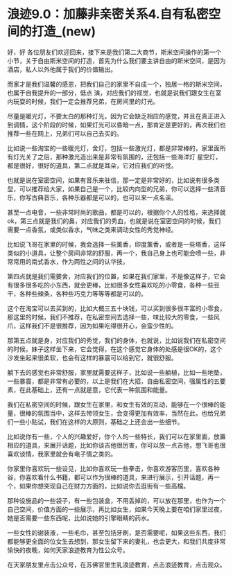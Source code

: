 # 浪迹9.0：加藤非亲密关系4.自有私密空间的打造_(new)

好，好 各位朋友们欢迎回来，接下来是我们第二大商节，斯米空间操作的第一个小节，关于自由斯米空间的打造，首先为什么我们要主讲自由的斯米空间，是因为酒店，私人以外他属于我们的价值输出。

而家才是我们温馨的感恩，把我们自己的家里不自成一个，独居一格的斯米空间，也属于自我提升的一部分，低点 演，对应我们的视觉，也就是说我们跟女生在室内玩耍的时候，我们一定会推荐兄弟，在房间里的灯光。

尽量是暖光灯，不要太白的那种灯光，因为它会缺乏相应的感觉，并且在真正进入到调情，这个阶段的时候，如果灯光可以昏暗一点，那肯定是更好的，再次我们也推荐一些在网上，兄弟们可以自己去买的。

比如说一些淘宝的一些暖光灯，舍灯，包括一些激光灯，都是非常棒的，家里面所有灯光关了之后，那种激光造出来是非常有氛围的，还包括一些海洋灯 星空灯，都是很好，很好的道具，第二点就是耳朵，它对应我们的听觉。

也就是说在室密空间，如果有音乐来驻信，那一定是非常好的，比如说有很多类型，可以推荐给大家，如果自己是一个，比较内向型的兄弟，你可以选择一些清音乐，你写古典音乐，各种乐器都是可以的，也可以来一点名谣。

甚至一点电音，一些非常时尚的歌曲，都是可以的，根据你个人的性格，来选择就ok，第三点就是我们的鼻，对应我们的秀血，也就是说在室密空间的时候，我们需要一点香氛，或类似香水，气味之类来调动女性的秀觉神经。

比如说飞哥在家里的时候，我会选择一些薰香，印度薰香，或者是一些塔香，这样类似的小道具，让整个房间非常的舒服，再一个，我自己身上也可能会喷一些，非常常用的南式香水，作为两性之间的认华技。

第四点就是我们需要舍，对应我们的位置，如果在我们家里，不是像这样子，它会有很多很多吃的小东西，就会更棒，比如很多女性喜欢吃的小零食，各种一些豆干，各种些辣条，各种些巧克力等等等都是可以的。

这个在淘宝可以去买到的，比如大概三五十块钱，可以买到很多很丰富的小零食，那这里的时候，我们不推荐，在私密空间去选择一些，味比较大的零食，一些风爪，这样我们不是很推荐，因为如果吃得很开心，会蛮少性的。

那第五点就是身，对应我们的秀觉，我们的身体，也就说，比如说我们在私密空间的时候，妹子这样坐下来，它会觉得，在这个感觉它身体的处感是很OK的，这个沙发坐起来很柔软，也会有这样的暴震可以给到它，就很舒服。

躺下去的感觉也非常舒服，家里就需要这样子，比如说一些躺植，比如一些地垫，一些暴震，都是非常有必要的，以上是我们在大招，自由私密空间，强属性的五要素，在此基础上，还有一点就是意，它代表一种氛围和能量。

我们在私密空间的时候，跟女生在家里，和女生有效的互动，能够在一个很棒的能量，很棒的氛围当中，这样去带领女生，会变得更加有效率，当然在此，也给兄弟们一些小贴试，我们在这样的大原则，基础之上还会出一些细节。

比如说你有一些，个人的兴趣爱好，你个人的一些特长，我们可以在家里面，放置相应的道具，来展开话题，比如你谈吉他很厉害，你可以放一点吉他，想飞哥也很喜欢谈情，我家里就会有电子情之类的。

你家里你喜欢玩一些设见，比如你喜欢玩一些拳击，你喜欢游客历里，喜欢各种谷，你喜欢看什么书籍，都可以作为很棒的道具，来进行展示，引开话题，再一个，如果你想突现自己在财力方面的，比如说你去逛街有一些高檔。

那种设施品的一些袋子，有一些包装盒，不用丢掉的，可以放在那里，也作为一个自己空间，价值方面的一些展示，再比如女生，如果今天晚上要在咱们家里过夜，她是否需要一些东西呢，比如说她的引擎眼睛的药水。

一些女性的谢装液，一些毛巾，甚至包括牙刷，是否需要呢，如果这些东西，我们都能够更全面的位女生去想到，那女生留下来的妻礼，也会更大，和我们共度非常愉快的夜晚，如何天家浪迹教育为性公众号。

在天家朋友里点击公众号，在苏佛官里生乳浪迹教育，点击浪迹教育，点击观众。